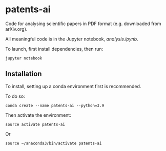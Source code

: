 # patents-ai

Code for analysing scientific papers in PDF format (e.g. downloaded from arXiv.org).

All meaningful code is in the Jupyter notebook, *analysis.ipynb*. 

To launch, first install dependencies, then run:

    jupyter notebook



## Installation

To install, setting up a conda environment first is recommended. 

To do so:

    conda create --name patents-ai --python=3.9

Then activate the environment:

    source activate patents-ai

Or

    source ~/anaconda3/bin/activate patents-ai

